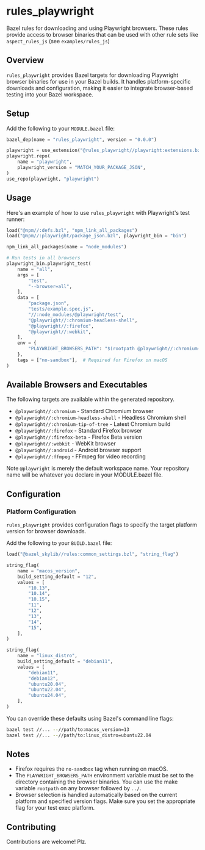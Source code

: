 # rules_playwright

Bazel rules for downloading and using Playwright browsers. These rules provide access to browser binaries that can be used with other rule sets like `aspect_rules_js` (see `examples/rules_js`)

## Overview

`rules_playwright` provides Bazel targets for downloading Playwright browser binaries for use in your Bazel builds. It handles platform-specific downloads and configuration, making it easier to integrate browser-based testing into your Bazel workspace.

## Setup

Add the following to your `MODULE.bazel` file:

```python
bazel_dep(name = "rules_playwright", version = "0.0.0")

playwright = use_extension("@rules_playwright//playwright:extensions.bzl", "playwright")
playwright.repo(
    name = "playwright",
    playwright_version = "MATCH_YOUR_PACKAGE_JSON",
)
use_repo(playwright, "playwright")
```

## Usage

Here's an example of how to use `rules_playwright` with Playwright's test runner:

```python
load("@npm//:defs.bzl", "npm_link_all_packages")
load("@npm//:playwright/package_json.bzl", playwright_bin = "bin")

npm_link_all_packages(name = "node_modules")

# Run tests in all browsers
playwright_bin.playwright_test(
    name = "all",
    args = [
        "test",
        "--browser=all",
    ],
    data = [
        "package.json",
        "tests/example.spec.js",
        "//:node_modules/@playwright/test",
        "@playwright//:chromium-headless-shell",
        "@playwright//:firefox",
        "@playwright//:webkit",
    ],
    env = {
        "PLAYWRIGHT_BROWSERS_PATH": "$(rootpath @playwright//:chromium-headless-shell)/../",
    },
    tags = ["no-sandbox"],  # Required for Firefox on macOS
)
```

## Available Browsers and Executables

The following targets are available within the generated repository.

- `@playwright//:chromium` - Standard Chromium browser
- `@playwright//:chromium-headless-shell` - Headless Chromium shell
- `@playwright//:chromium-tip-of-tree` - Latest Chromium build
- `@playwright//:firefox` - Standard Firefox browser
- `@playwright//:firefox-beta` - Firefox Beta version
- `@playwright//:webkit` - WebKit browser
- `@playwright//:android` - Android browser support
- `@playwright//:ffmpeg` - FFmpeg for video recording

Note `@playwright` is merely the default workspace name. Your repository name will be whatever you declare in your MODULE.bazel file.

## Configuration

### Platform Configuration

`rules_playwright` provides configuration flags to specify the target platform version for browser downloads.

Add the following to your `BUILD.bazel` file:

```python
load("@bazel_skylib//rules:common_settings.bzl", "string_flag")

string_flag(
    name = "macos_version",
    build_setting_default = "12",
    values = [
        "10.13",
        "10.14",
        "10.15",
        "11",
        "12",
        "13",
        "14",
        "15",
    ],
)

string_flag(
    name = "linux_distro",
    build_setting_default = "debian11",
    values = [
        "debian11",
        "debian12",
        "ubuntu20.04",
        "ubuntu22.04",
        "ubuntu24.04",
    ],
)
```

You can override these defaults using Bazel's command line flags:

```bash
bazel test //... --//path/to:macos_version=13
bazel test //... --//path/to:linux_distro=ubuntu22.04
```

## Notes

- Firefox requires the `no-sandbox` tag when running on macOS.
- The `PLAYWRIGHT_BROWSERS_PATH` environment variable must be set to the directory containing the browser binaries. You can use the make variable `rootpath` on any browser followed by `../`.
- Browser selection is handled automatically based on the current platform and specified version flags. Make sure you set the appropriate flag for your test exec platform.

## Contributing

Contributions are welcome! Plz.
